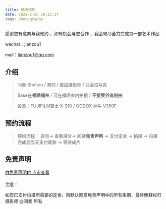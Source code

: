 ```yaml
---
title: 预约须知
date: 2022-2-25 10:21:17
tags: photography
---
```


感谢您有意向与我预约 ，如有机会与您合作 ，我会竭尽全力完成每一部艺术作品

wechat：jianzou1

mail：jianzou1@qq.com

## 介绍

> 间奏 Shelton / 男的 / 自由摄影师 / 只会拍写真
>
> Base在**福建福州** / 可在福建省内拍摄 / **不接受外省旅拍**
>
> 设备：FUJIFILM富士 X-S10 / GODOX 神牛 V350F 

## 预约流程

> 预约流程：  咨询→ 查看报价→ 阅读**免责声明** → 支付定金 → 拍摄 → 拍摄完成后当天支付尾款 → 等待成片

## 免责声明

[#❗️免责声明❗️#  点击查看]( https://jianzou.art/2022/disclaimer/)

注意：

如您已支付拍摄所需要的定金，则默认同意免责声明中的所有条例，最终解释权归摄影师 @间奏 所有 

